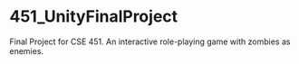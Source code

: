 # 451_UnityFinalProject
Final Project for CSE 451. An interactive role-playing game with zombies as enemies. 
